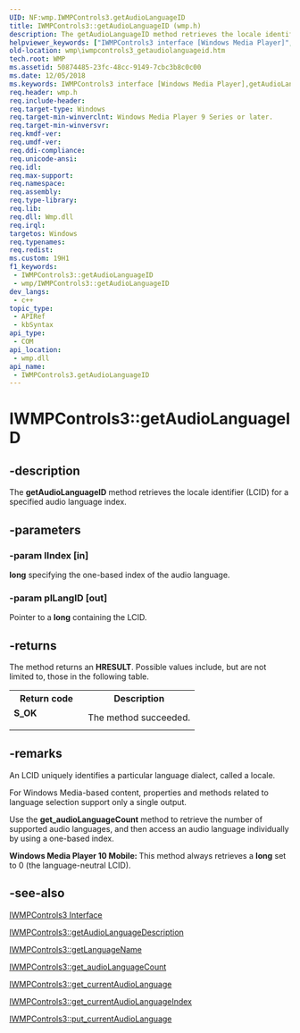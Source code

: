 ```yaml
---
UID: NF:wmp.IWMPControls3.getAudioLanguageID
title: IWMPControls3::getAudioLanguageID (wmp.h)
description: The getAudioLanguageID method retrieves the locale identifier (LCID) for a specified audio language index.
helpviewer_keywords: ["IWMPControls3 interface [Windows Media Player]","getAudioLanguageID method","IWMPControls3.getAudioLanguageID","IWMPControls3::getAudioLanguageID","IWMPControls3getAudioLanguageID","getAudioLanguageID","getAudioLanguageID method [Windows Media Player]","getAudioLanguageID method [Windows Media Player]","IWMPControls3 interface","wmp.iwmpcontrols3_getaudiolanguageid","wmp/IWMPControls3::getAudioLanguageID"]
old-location: wmp\iwmpcontrols3_getaudiolanguageid.htm
tech.root: WMP
ms.assetid: 50874485-23fc-48cc-9149-7cbc3b8c0c00
ms.date: 12/05/2018
ms.keywords: IWMPControls3 interface [Windows Media Player],getAudioLanguageID method, IWMPControls3.getAudioLanguageID, IWMPControls3::getAudioLanguageID, IWMPControls3getAudioLanguageID, getAudioLanguageID, getAudioLanguageID method [Windows Media Player], getAudioLanguageID method [Windows Media Player],IWMPControls3 interface, wmp.iwmpcontrols3_getaudiolanguageid, wmp/IWMPControls3::getAudioLanguageID
req.header: wmp.h
req.include-header: 
req.target-type: Windows
req.target-min-winverclnt: Windows Media Player 9 Series or later.
req.target-min-winversvr: 
req.kmdf-ver: 
req.umdf-ver: 
req.ddi-compliance: 
req.unicode-ansi: 
req.idl: 
req.max-support: 
req.namespace: 
req.assembly: 
req.type-library: 
req.lib: 
req.dll: Wmp.dll
req.irql: 
targetos: Windows
req.typenames: 
req.redist: 
ms.custom: 19H1
f1_keywords:
 - IWMPControls3::getAudioLanguageID
 - wmp/IWMPControls3::getAudioLanguageID
dev_langs:
 - c++
topic_type:
 - APIRef
 - kbSyntax
api_type:
 - COM
api_location:
 - wmp.dll
api_name:
 - IWMPControls3.getAudioLanguageID
---
```


# IWMPControls3::getAudioLanguageID


## -description

The <b>getAudioLanguageID</b> method retrieves the locale identifier (LCID) for a specified audio language index.

## -parameters

### -param lIndex [in]

<b>long</b> specifying the one-based index of the audio language.

### -param plLangID [out]

Pointer to a <b>long</b> containing the LCID.

## -returns

The method returns an <b>HRESULT</b>. Possible values include, but are not limited to, those in the following table.

<table>
<tr>
<th>Return code</th>
<th>Description</th>
</tr>
<tr>
<td width="40%">
<dl>
<dt><b>S_OK</b></dt>
</dl>
</td>
<td width="60%">
The method succeeded.

</td>
</tr>
</table>

## -remarks

An LCID uniquely identifies a particular language dialect, called a locale.

For Windows Media-based content, properties and methods related to language selection support only a single output.

Use the <b>get_audioLanguageCount</b> method to retrieve the number of supported audio languages, and then access an audio language individually by using a one-based index.

<b>Windows Media Player 10 Mobile: </b>This method always retrieves a <b>long</b> set to 0 (the language-neutral LCID).

## -see-also

<a href="https://docs.microsoft.com/windows/desktop/api/wmp/nn-wmp-iwmpcontrols3">IWMPControls3 Interface</a>



<a href="https://docs.microsoft.com/windows/desktop/api/wmp/nf-wmp-iwmpcontrols3-getaudiolanguagedescription">IWMPControls3::getAudioLanguageDescription</a>



<a href="https://docs.microsoft.com/windows/desktop/api/wmp/nf-wmp-iwmpcontrols3-getlanguagename">IWMPControls3::getLanguageName</a>



<a href="https://docs.microsoft.com/windows/desktop/api/wmp/nf-wmp-iwmpcontrols3-get_audiolanguagecount">IWMPControls3::get_audioLanguageCount</a>



<a href="https://docs.microsoft.com/windows/desktop/api/wmp/nf-wmp-iwmpcontrols3-get_currentaudiolanguage">IWMPControls3::get_currentAudioLanguage</a>



<a href="https://docs.microsoft.com/previous-versions/windows/desktop/api/wmp/nf-wmp-iwmpcontrols3-get_currentaudiolanguageindex">IWMPControls3::get_currentAudioLanguageIndex</a>



<a href="https://docs.microsoft.com/windows/desktop/api/wmp/nf-wmp-iwmpcontrols3-put_currentaudiolanguage">IWMPControls3::put_currentAudioLanguage</a>

